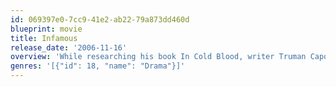 ```yaml
---
id: 069397e0-7cc9-41e2-ab22-79a873dd460d
blueprint: movie
title: Infamous
release_date: '2006-11-16'
overview: 'While researching his book In Cold Blood, writer Truman Capote develops a close relationship with convicted murderers Dick Hickock and Perry Smith.'
genres: '[{"id": 18, "name": "Drama"}]'
---
```

